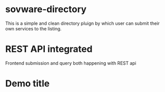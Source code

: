# sovware-directory
This is a simple and clean directory pluign by which user can submit their own services to the listing.

# REST API integrated
Frontend submission and query both happening with REST api

# Demo title
